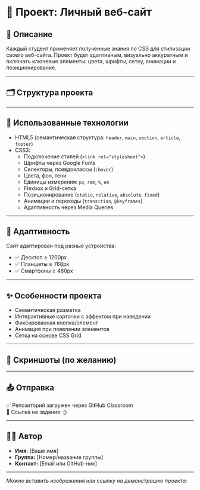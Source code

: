 # 🧩 Проект: Личный веб-сайт

## 📌 Описание

Каждый студент применяет полученные знания по CSS для стилизации своего веб-сайта. Проект будет адаптивным, визуально аккуратным и включать ключевые элементы: цвета, шрифты, сетку, анимации и позиционирование.

---

## 🗂 Структура проекта


---

## 🎨 Использованные технологии

- HTML5 (семантическая структура: `header`, `main`, `section`, `article`, `footer`)
- CSS3:
  - Подключение стилей (`<link rel="stylesheet">`)
  - Шрифты через Google Fonts
  - Селекторы, псевдоклассы (`:hover`)
  - Цвета, фон, тени
  - Единицы измерения: `px`, `rem`, `%`, `em`
  - Flexbox и Grid-сетка
  - Позиционирование (`static`, `relative`, `absolute`, `fixed`)
  - Анимации и переходы (`transition`, `@keyframes`)
  - Адаптивность через Media Queries

---

## 📱 Адаптивность

Сайт адаптирован под разные устройства:

- ✅ Десктоп ≥ 1200px
- ✅ Планшеты ≥ 768px
- ✅ Смартфоны ≥ 480px

---

## ✨ Особенности проекта

- Семантическая разметка
- Интерактивные карточки с эффектом при наведении
- Фиксированная кнопка/элемент
- Анимация при появлении элементов
- Сетка на основе CSS Grid

---

## 📸 Скриншоты (по желанию)

---

## 📤 Отправка

✅ Репозиторий загружен через GitHub Classroom  
🔗 Ссылка на задание: [)

---

## 👨‍🎓 Автор

- **Имя:** [Ваше имя]
- **Группа:** [Номер/название группы]
- **Контакт:** [Email или GitHub-ник]

---


_Можно вставить изображения или ссылку на демонстрацию проекта:_

